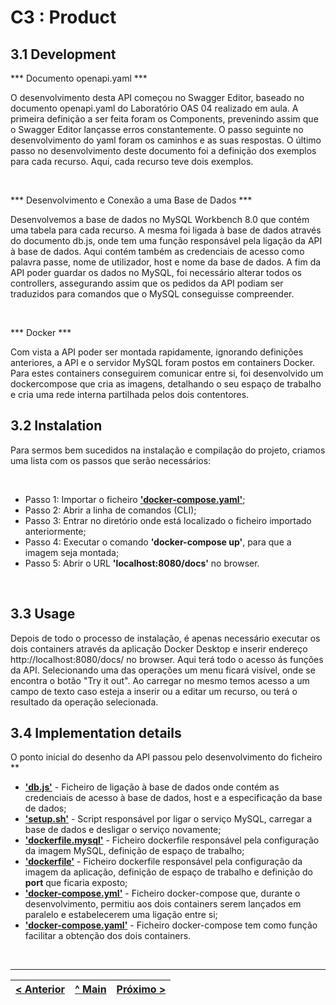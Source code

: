 # C3 : Product

## 3.1 Development

*** Documento openapi.yaml *** 

O desenvolvimento desta API começou no Swagger Editor, baseado no documento openapi.yaml do Laboratório OAS 04 realizado em aula. A primeira definição a ser feita foram os Components, prevenindo assim que o Swagger Editor lançasse erros constantemente. O passo seguinte no desenvolvimento do yaml foram os caminhos e as suas respostas. O último passo no desenvolvimento deste documento foi a definição dos exemplos para cada recurso. Aqui, cada recurso teve dois exemplos.

</br>

*** Desenvolvimento e Conexão a uma Base de Dados *** 

Desenvolvemos a base de dados no MySQL Workbench 8.0 que contém uma tabela para cada recurso. A mesma foi ligada à base de dados através do documento db.js, onde tem uma função responsável pela ligação da API à base de dados. Aqui contém também as credenciais de acesso como palavra passe, nome de utilizador, host e nome da base de dados. 
A fim da API poder guardar os dados no MySQL, foi necessário alterar todos os controllers, assegurando assim que os pedidos da API podiam ser traduzidos para comandos que o MySQL conseguisse compreender.

</br>

*** Docker *** 

Com vista a API poder ser montada rapidamente, ignorando definições anteriores, a API e o servidor MySQL foram postos em containers Docker. Para estes containers conseguirem comunicar entre si, foi desenvolvido um dockercompose que cria as imagens, detalhando o seu espaço de trabalho e cria uma rede interna partilhada pelos dois contentores.

## 3.2 Instalation

Para sermos bem sucedidos na instalação e compilação do projeto, criamos uma lista com os passos que serão necessários:

<br>

* Passo 1: Importar o ficheiro **['docker-compose.yaml'](../docker-compose.yaml)**;
* Passo 2: Abrir a linha de comandos (CLI);
* Passo 3: Entrar no diretório onde está localizado o ficheiro importado anteriormente;
* Passo 4: Executar o comando **'docker-compose up'**, para que a imagem seja montada;
* Passo 5: Abrir o URL **'localhost:8080/docs'** no browser.

<br>

## 3.3 Usage

Depois de todo o processo de instalação, é apenas necessário executar os dois containers através da aplicação Docker Desktop e inserir endereço http://localhost:8080/docs/ no browser.
Aqui terá todo o acesso ás funções da API.
Selecionando uma das operações um menu ficará visível, onde se encontra o botão "Try it out". Ao carregar no mesmo temos acesso a um campo de texto caso esteja a inserir ou a editar um recurso, ou terá o resultado da operação selecionada.

## 3.4 Implementation details

O ponto inicial do desenho da API passou pelo desenvolvimento do ficheiro **
* **['db.js'](../src/utils/db.js)** - Ficheiro de ligação à base de dados onde contém as credenciais de acesso à base de dados, host e a especificação da base de dados;
* **['setup.sh'](../src/db/setup.sh)** - Script responsável por ligar o serviço MySQL, carregar a base de dados e desligar o serviço novamente;
* **['dockerfile.mysql'](../src/dockerfile.mysql)** - Ficheiro dockerfile responsável pela configuração da imagem MySQL, definição de espaço de trabalho;
* **['dockerfile'](../src/dockerfile)** - Ficheiro dockerfile responsável pela configuração da imagem da aplicação, definição de espaço de trabalho e definição do **port** que ficaria exposto;
* **['docker-compose.yml'](../src/docker-compose.yml)** - Ficheiro docker-compose que, durante o desenvolvimento, permitiu aos dois containers serem lançados em paralelo e estabelecerem uma ligação entre si;
* **['docker-compose.yaml'](../docker-compose.yaml)** - Ficheiro docker-compose tem como função facilitar a obtenção dos dois containers.

<br>


---
[< Anterior](c2.md) | [^ Main](../../../) | [Próximo >](c1.md)
:--- | :---: | ---: 